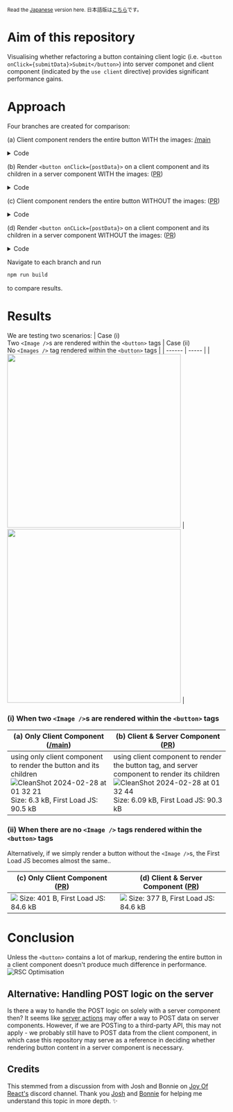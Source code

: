 <sup>Read the [Japanese](README_JP.md) version here. 日本語版は[こちら](README_JP.md)です。</sup>
# Aim of this repository

Visualising whether refactoring a button containing client logic (i.e. `<button onClick={submitData}>Submit</button>`) into server componet and client component (indicated by the `use client` directive) provides significant performance gains.

# Approach

Four branches are created for comparison: 

(a) Client component renders the entire button WITH the images: [/main](https://github.com/sheleoni/nextJS-server-components-performance-optimization/tree/main)
<details>
  <summary>Code
</summary>
  
```jsx
// /page.js
'use client'
import styles from "./page.module.css";
import UnicornImage from "./Uni-code_Unicorn_.png";
import UnicornInTheSunImage from "./Unicorn_In_The_Sun.png";
import Image from "next/image";
const postSomeData = async () => {
    const res = await fetch('/api/sendData/', {method: 'POST'});
    window.alert("Data posted!")
}

export default function Home() {
  return (
    <main className={styles.main}>
        <button onClick={postSomeData}>
            <Image src={UnicornImage} alt={"Image of a unicorn typing on a laptop."} width={150} height={150} />
            <p>
                <Image src={UnicornInTheSunImage} alt={"Image of a unicorn at the beach."} width={300} height={300} />
            </p>
            <p>
                Submit (POST data)
            </p>
        </button>
    </main>
  );
}

```
</details>


(b) Render `<button onClick={postData}>` on a client component and its children in a server component WITH the images: ([PR](https://github.com/sheleoni/nextJS-server-components-performance-optimization/pull/1))
<details>
 <summary>
  Code
 </summary>
 
 ```jsx
 // page.js (server component)
 import styles from "./page.module.css";
import UnicornImage from "./Uni-code_Unicorn_.png";
import UnicornInTheSunImage from "./Unicorn_In_The_Sun.png";
import Image from "next/image";
import {ButtonContainer} from "@/app/components/ButtonContainer";


export default function Home() {
  return (
    <main className={styles.main}>
        <ButtonContainer>
            <Image src={UnicornImage} alt={"Image of a unicorn typing on a laptop."} width={150} height={150}/>
            <p>
                <Image src={UnicornInTheSunImage} alt={"Image of a unicorn at the beach."} width={300} height={300}/>
            </p>
            <p>
                Submit (POST data)
            </p>
        </ButtonContainer>
    </main>
  );
} 
 ```

```jsx
// ButtonContainer.jsx (Client component)
'use client'

export function ButtonContainer ({ children }) {

    const postSomeData = async () => {
        const res = await fetch('/api/sendData/', {method: 'POST'});
        window.alert("Data posted!")
    }

    return (
        <button onClick={postSomeData}>
            {children}
        </button>
    )

}
```
</details>

(c) Client component renders the entire button WITHOUT the images: ([PR](https://github.com/sheleoni/nextJS-server-components-performance-optimization/pull/2))

<details>
 <summary>
  Code
 </summary>

```jsx
// /page.js (client component)
'use client'
import styles from "./page.module.css";
const postSomeData = async () => {
    const res = await fetch('/api/sendData/', {method: 'POST'});
    window.alert("Data posted!")
}

export default function Home() {
  return (
    <main className={styles.main}>
        <button onClick={postSomeData}>
            <p>
                Submit (POST data)
            </p>
        </button>
    </main>
  );
}
```
 
</details>

(d) Render `<button onCLick={postData}>` on a client component and its children in a server component WITHOUT the images: ([PR](https://github.com/sheleoni/nextJS-server-components-performance-optimization/pull/3))

<details>
 <summary>
  Code
 </summary>

```jsx
// page.js (server component)
import styles from "./page.module.css";
import {ButtonContainer} from "@/app/components/ButtonContainer";


export default function Home() {
  return (
    <main className={styles.main}>
        <ButtonContainer>
            <p>
                Submit (POST data)
            </p>
        </ButtonContainer>
    </main>
  );
}
```

```jsx
// ButtonContainer.jsx (client component)
'use client'

export function ButtonContainer ({ children }) {

    const postSomeData = async () => {
        const res = await fetch('/api/sendData/', {method: 'POST'});
        window.alert("Data posted!")
    }

    return (
        <button onClick={postSomeData}>
            {children}
        </button>
    )

}
```
</details>

<p>Navigate to each branch and run</p>

```bash
npm run build
```
to compare results.

# Results

We are testing two scenarios: 
| Case (i) <br /> Two `<Image />`s are rendered within the `<button>` tags | Case (ii) <br /> No `<Images />` tag rendered within the `<button>` tags |
| ------ | ----- |
| <img src="https://github.com/sheleoni/nextJS-server-components-performance-optimization/assets/85994674/57150e2d-e4e2-4c97-a7f1-4be0a357cca3" height="400"> | <img src="https://github.com/sheleoni/nextJS-server-components-performance-optimization/assets/85994674/591f7d21-a360-480c-bfd2-15f57e0e345a" width="400"> |

### (i) When two `<Image />`s are rendered within the `<button>` tags
| (a) Only Client Component ([/main](https://github.com/sheleoni/nextJS-server-components-performance-optimization/tree/main))| (b) Client & Server Component ([PR](https://github.com/sheleoni/nextJS-server-components-performance-optimization/pull/1)) |
|-----------------------|---------------------------|
|using only client component to render the button and its children ![CleanShot 2024-02-28 at 01 32 21](https://github.com/sheleoni/nextJS-server-components-performance-optimization/assets/85994674/3b5ef108-4553-4b60-a7cb-54e1c4ece290) Size: 6.3 kB, First Load JS: 90.5 kB | using client component to render the button tag, and server component to render its children ![CleanShot 2024-02-28 at 01 32 44](https://github.com/sheleoni/nextJS-server-components-performance-optimization/assets/85994674/5502274f-9e08-4415-bec0-1c7fc56be114) Size: 6.09 kB, First Load JS: 90.3 kB |

### (ii) When there are no `<Image />` tags rendered within the `<button>` tags

Alternatively, if we simply render a button without the `<Image />`s, the First Load JS becomes almost the same..
 
| (c) Only Client Component ([PR](https://github.com/sheleoni/nextJS-server-components-performance-optimization/pull/2)) | (d) Client & Server Component ([PR](https://github.com/sheleoni/nextJS-server-components-performance-optimization/pull/3)) |
|------------------------------------------------------------------------------------------------------------------------|----------------------------------------------------------------------------------------------------------------------------|
|<img src="https://github.com/sheleoni/nextJS-server-components-performance-optimization/assets/85994674/08ce9d73-3248-4f40-a479-1f8321928bbd"> Size: 401 B, First Load JS: 84.6 kB| <img src="https://github.com/sheleoni/nextJS-server-components-performance-optimization/assets/85994674/aa1bee1a-3df2-4259-be6d-bda85aa2e6c3"> Size: 377 B, First Load JS: 84.6 kB|

# Conclusion

Unless the `<button>` contains a lot of markup, rendering the entire button in a client component doesn't produce much difference in performance.
![RSC Optimisation](https://github.com/sheleoni/nextJS-server-components-performance-optimization/assets/85994674/2d1e4b1e-9a9a-44d7-ba3e-cf1c6db7bc4e)

## Alternative: Handling POST logic on the server

Is there a way to handle the POST logic on solely with a server component then? It seems like [server actions](https://nextjs.org/docs/app/building-your-application/data-fetching/server-actions-and-mutations) may offer a way to POST data on server components.  However, if we are POSTing to a third-party API, this may not apply - we probably still have to POST data from the client component, in which case this repository may serve as a reference in deciding whether rendering button content in a server component is necessary.  


## Credits

This stemmed from a discussion from with Josh and Bonnie on [Joy Of React's](https://www.joyofreact.com/) discord channel. Thank you [Josh](https://twitter.com/JoshWComeau) and [Bonnie](https://bonnie.dev/) for helping me understand this topic in more depth. ✨
